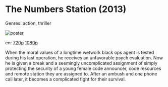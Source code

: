 # The Numbers Station (2013)

Genres: action, thriller

![poster](http://image.tmdb.org/t/p/w500/71KAIi3vVEHtjwrLVLtkBUiLEGg.jpg)

en:
  [720p](magnet:?xt=urn:btih:A422EFD1A122A2F4E8C85E9A0C1CF0920C1C25C2&tr=udp://glotorrents.pw:6969/announce&tr=udp://tracker.opentrackr.org:1337/announce&tr=udp://torrent.gresille.org:80/announce&tr=udp://tracker.openbittorrent.com:80&tr=udp://tracker.coppersurfer.tk:6969&tr=udp://tracker.leechers-paradise.org:6969&tr=udp://p4p.arenabg.ch:1337&tr=udp://tracker.internetwarriors.net:1337)
  [1080p](magnet:?xt=urn:btih:2B6F575570CE6DF550FE360C6E61E70C8974763E&tr=udp://glotorrents.pw:6969/announce&tr=udp://tracker.opentrackr.org:1337/announce&tr=udp://torrent.gresille.org:80/announce&tr=udp://tracker.openbittorrent.com:80&tr=udp://tracker.coppersurfer.tk:6969&tr=udp://tracker.leechers-paradise.org:6969&tr=udp://p4p.arenabg.ch:1337&tr=udp://tracker.internetwarriors.net:1337)
  


When the moral values of a longtime wetwork black ops agent is tested during his last operation, he receives an unfavorable psych evaluation. Now he is given a break and a seemingly uncomplicated assignment of simply protecting the security of a young female code announcer, code resources and remote station they are assigned to. After an ambush and one phone call later, it becomes a complicated fight for their survival.